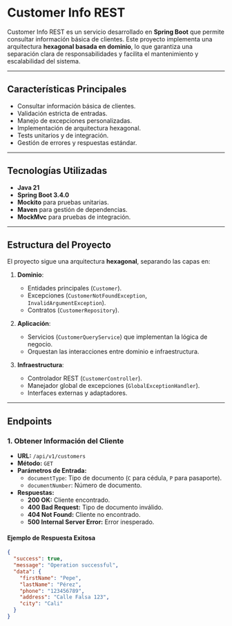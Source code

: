# Customer Info REST

Customer Info REST es un servicio desarrollado en **Spring Boot** que permite consultar información básica de clientes. Este proyecto implementa una arquitectura **hexagonal basada en dominio**, lo que garantiza una separación clara de responsabilidades y facilita el mantenimiento y escalabilidad del sistema.

---

## **Características Principales**
- Consultar información básica de clientes.
- Validación estricta de entradas.
- Manejo de excepciones personalizadas.
- Implementación de arquitectura hexagonal.
- Tests unitarios y de integración.
- Gestión de errores y respuestas estándar.

---

## **Tecnologías Utilizadas**
- **Java 21**
- **Spring Boot 3.4.0**
- **Mockito** para pruebas unitarias.
- **Maven** para gestión de dependencias.
- **MockMvc** para pruebas de integración.

---

## **Estructura del Proyecto**
El proyecto sigue una arquitectura **hexagonal**, separando las capas en:

1. **Dominio**:
   - Entidades principales (`Customer`).
   - Excepciones (`CustomerNotFoundException`, `InvalidArgumentException`).
   - Contratos (`CustomerRepository`).

2. **Aplicación**:
   - Servicios (`CustomerQueryService`) que implementan la lógica de negocio.
   - Orquestan las interacciones entre dominio e infraestructura.

3. **Infraestructura**:
   - Controlador REST (`CustomerController`).
   - Manejador global de excepciones (`GlobalExceptionHandler`).
   - Interfaces externas y adaptadores.

---

## **Endpoints**
### **1. Obtener Información del Cliente**
- **URL:** `/api/v1/customers`
- **Método:** `GET`
- **Parámetros de Entrada:**
  - `documentType`: Tipo de documento (`C` para cédula, `P` para pasaporte).
  - `documentNumber`: Número de documento.
- **Respuestas:**
  - **200 OK:** Cliente encontrado.
  - **400 Bad Request:** Tipo de documento inválido.
  - **404 Not Found:** Cliente no encontrado.
  - **500 Internal Server Error:** Error inesperado.

#### **Ejemplo de Respuesta Exitosa**
```json
{
  "success": true,
  "message": "Operation successful",
  "data": {
    "firstName": "Pepe",
    "lastName": "Pérez",
    "phone": "123456789",
    "address": "Calle Falsa 123",
    "city": "Cali"
  }
}
